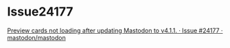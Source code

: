 # Issue24177

[Preview cards not loading after updating Mastodon to v4.1.1. · Issue #24177 · mastodon/mastodon](https://github.com/mastodon/mastodon/issues/24177)

